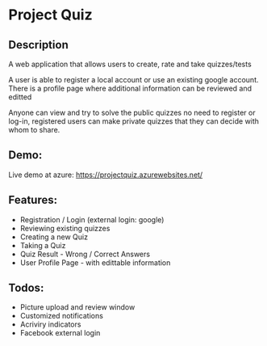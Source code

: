 # Project Quiz 

## Description

A web application that allows users to create, rate and take quizzes/tests 

A user is able to register a local account or use an existing google account. 
There is a profile page where additional information can be reviewed and editted

Anyone can view and try to solve the public quizzes no need to register or log-in, 
registered users can make private quizzes that they can decide with whom to share.

## Demo:
Live demo at azure: https://projectquiz.azurewebsites.net/

## Features:

* Registration / Login (external login: google)
* Reviewing existing quizzes
* Creating a new Quiz
* Taking a Quiz
* Quiz Result - Wrong / Correct Answers
* User Profile Page - with edittable information

## Todos:

* Picture upload and review window
* Customized notifications
* Acriviry indicators
* Facebook external login
